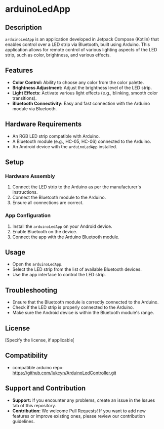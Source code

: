 # arduinoLedApp

## Description
`arduinoLedApp` is an application developed in Jetpack Compose (Kotlin) that enables control over a LED strip via Bluetooth, built using Arduino. This application allows for remote control of various lighting aspects of the LED strip, such as color, brightness, and various effects.

## Features
- **Color Control:** Ability to choose any color from the color palette.
- **Brightness Adjustment:** Adjust the brightness level of the LED strip.
- **Light Effects:** Activate various light effects (e.g., blinking, smooth color transitions).
- **Bluetooth Connectivity:** Easy and fast connection with the Arduino module via Bluetooth.

## Hardware Requirements
- An RGB LED strip compatible with Arduino.
- A Bluetooth module (e.g., HC-05, HC-06) connected to the Arduino.
- An Android device with the `arduinoLedApp` installed.

## Setup
### Hardware Assembly
1. Connect the LED strip to the Arduino as per the manufacturer's instructions.
2. Connect the Bluetooth module to the Arduino.
3. Ensure all connections are correct.

### App Configuration
1. Install the `arduinoLedApp` on your Android device.
2. Enable Bluetooth on the device.
3. Connect the app with the Arduino Bluetooth module.

## Usage
- Open the `arduinoLedApp`.
- Select the LED strip from the list of available Bluetooth devices.
- Use the app interface to control the LED strip.

## Troubleshooting
- Ensure that the Bluetooth module is correctly connected to the Arduino.
- Check if the LED strip is properly connected to the Arduino.
- Make sure the Android device is within the Bluetooth module's range.

## License
[Specify the license, if applicable]

## Compatibility
- compatible arduino repo: https://github.com/lukcyn/ArduinoLedController.git


## Support and Contribution
- **Support:** If you encounter any problems, create an issue in the Issues tab of this repository.
- **Contribution:** We welcome Pull Requests! If you want to add new features or improve existing ones, please review our contribution guidelines.
